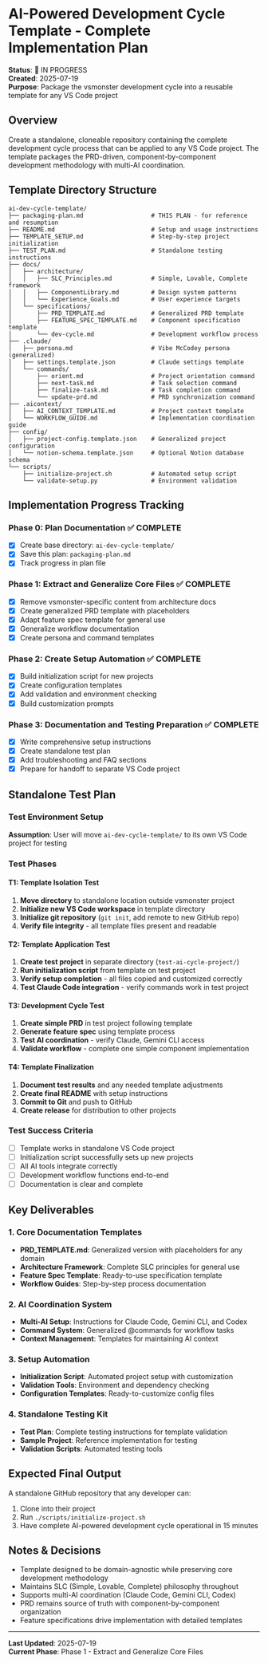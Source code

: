 # AI-Powered Development Cycle Template - Complete Implementation Plan

**Status**: 🚧 IN PROGRESS  
**Created**: 2025-07-19  
**Purpose**: Package the vsmonster development cycle into a reusable template for any VS Code project

## Overview
Create a standalone, cloneable repository containing the complete development cycle process that can be applied to any VS Code project. The template packages the PRD-driven, component-by-component development methodology with multi-AI coordination.

## Template Directory Structure
```
ai-dev-cycle-template/
├── packaging-plan.md                   # THIS PLAN - for reference and resumption
├── README.md                           # Setup and usage instructions
├── TEMPLATE_SETUP.md                   # Step-by-step project initialization
├── TEST_PLAN.md                        # Standalone testing instructions
├── docs/
│   ├── architecture/
│   │   ├── SLC_Principles.md           # Simple, Lovable, Complete framework
│   │   ├── ComponentLibrary.md         # Design system patterns
│   │   └── Experience_Goals.md         # User experience targets
│   └── specifications/
│       ├── PRD_TEMPLATE.md             # Generalized PRD template
│       ├── FEATURE_SPEC_TEMPLATE.md    # Component specification template
│       └── dev-cycle.md                # Development workflow process
├── .claude/
│   ├── persona.md                      # Vibe McCodey persona (generalized)
│   ├── settings.template.json          # Claude settings template
│   └── commands/
│       ├── orient.md                   # Project orientation command
│       ├── next-task.md                # Task selection command
│       ├── finalize-task.md            # Task completion command
│       └── update-prd.md               # PRD synchronization command
├── .aicontext/
│   ├── AI_CONTEXT_TEMPLATE.md          # Project context template
│   └── WORKFLOW_GUIDE.md               # Implementation coordination guide
├── config/
│   ├── project-config.template.json    # Generalized project configuration
│   └── notion-schema.template.json     # Optional Notion database schema
└── scripts/
    ├── initialize-project.sh           # Automated setup script
    └── validate-setup.py               # Environment validation
```

## Implementation Progress Tracking

### Phase 0: Plan Documentation ✅ COMPLETE
- [x] Create base directory: `ai-dev-cycle-template/`
- [x] Save this plan: `packaging-plan.md`
- [x] Track progress in plan file

### Phase 1: Extract and Generalize Core Files ✅ COMPLETE
- [x] Remove vsmonster-specific content from architecture docs
- [x] Create generalized PRD template with placeholders
- [x] Adapt feature spec template for general use
- [x] Generalize workflow documentation
- [x] Create persona and command templates

### Phase 2: Create Setup Automation ✅ COMPLETE
- [x] Build initialization script for new projects
- [x] Create configuration templates
- [x] Add validation and environment checking
- [x] Build customization prompts

### Phase 3: Documentation and Testing Preparation ✅ COMPLETE
- [x] Write comprehensive setup instructions
- [x] Create standalone test plan
- [x] Add troubleshooting and FAQ sections
- [x] Prepare for handoff to separate VS Code project

## Standalone Test Plan

### Test Environment Setup
**Assumption**: User will move `ai-dev-cycle-template/` to its own VS Code project for testing

### Test Phases

#### T1: Template Isolation Test
1. **Move directory** to standalone location outside vsmonster project
2. **Initialize new VS Code workspace** in template directory
3. **Initialize git repository** (`git init`, add remote to new GitHub repo)
4. **Verify file integrity** - all template files present and readable

#### T2: Template Application Test
1. **Create test project** in separate directory (`test-ai-cycle-project/`)
2. **Run initialization script** from template on test project
3. **Verify setup completion** - all files copied and customized correctly
4. **Test Claude Code integration** - verify commands work in test project

#### T3: Development Cycle Test
1. **Create simple PRD** in test project following template
2. **Generate feature spec** using template process
3. **Test AI coordination** - verify Claude, Gemini CLI access
4. **Validate workflow** - complete one simple component implementation

#### T4: Template Finalization
1. **Document test results** and any needed template adjustments
2. **Create final README** with setup instructions
3. **Commit to Git** and push to GitHub
4. **Create release** for distribution to other projects

### Test Success Criteria
- [ ] Template works in standalone VS Code project
- [ ] Initialization script successfully sets up new projects
- [ ] All AI tools integrate correctly
- [ ] Development workflow functions end-to-end
- [ ] Documentation is clear and complete

## Key Deliverables

### 1. Core Documentation Templates
- **PRD_TEMPLATE.md**: Generalized version with placeholders for any domain
- **Architecture Framework**: Complete SLC principles for general use
- **Feature Spec Template**: Ready-to-use specification template
- **Workflow Guides**: Step-by-step process documentation

### 2. AI Coordination System
- **Multi-AI Setup**: Instructions for Claude Code, Gemini CLI, and Codex
- **Command System**: Generalized @commands for workflow tasks
- **Context Management**: Templates for maintaining AI context

### 3. Setup Automation
- **Initialization Script**: Automated project setup with customization
- **Validation Tools**: Environment and dependency checking
- **Configuration Templates**: Ready-to-customize config files

### 4. Standalone Testing Kit
- **Test Plan**: Complete testing instructions for template validation
- **Sample Project**: Reference implementation for testing
- **Validation Scripts**: Automated testing tools

## Expected Final Output
A standalone GitHub repository that any developer can:
1. Clone into their project
2. Run `./scripts/initialize-project.sh` 
3. Have complete AI-powered development cycle operational in 15 minutes

## Notes & Decisions
- Template designed to be domain-agnostic while preserving core development methodology
- Maintains SLC (Simple, Lovable, Complete) philosophy throughout
- Supports multi-AI coordination (Claude Code, Gemini CLI, Codex)
- PRD remains source of truth with component-by-component organization
- Feature specifications drive implementation with detailed templates

---
**Last Updated**: 2025-07-19  
**Current Phase**: Phase 1 - Extract and Generalize Core Files